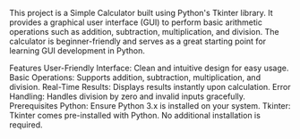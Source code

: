 This project is a Simple Calculator built using Python's Tkinter library. It provides a graphical user interface (GUI) to perform basic arithmetic operations such as addition, subtraction, multiplication, and division. The calculator is beginner-friendly and serves as a great starting point for learning GUI development in Python.

Features
User-Friendly Interface: Clean and intuitive design for easy usage.
Basic Operations: Supports addition, subtraction, multiplication, and division.
Real-Time Results: Displays results instantly upon calculation.
Error Handling: Handles division by zero and invalid inputs gracefully.
Prerequisites
Python: Ensure Python 3.x is installed on your system.
Tkinter: Tkinter comes pre-installed with Python. No additional installation is required.
